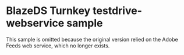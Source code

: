 # BlazeDS Turnkey testdrive-webservice sample

This sample is omitted because the original version relied on the Adobe Feeds web service, which no longer exists.

